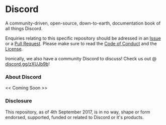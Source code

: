 # Discord
A community-driven, open-source, down-to-earth, documentation book of all things Discord.

Enquiries relating to this specific repository should be adressed in an [Issue](https://github.com/ItsPugle/DiscordApp/issues/new/) or a [Pull Request](https://github.com/ItsPugle/DiscordApp/compare). Please make sure to read the [Code of Conduct](https://github.com/ItsPugle/DiscordApp/blob/master/codeofconduct.md) and the [License](https://github.com/ItsPugle/DiscordApp/blob/master/license.md).

Ironically, we also have a community Discord to discuss! Check us out @ [discord.gg/zXUJb9b](https;//discord.gg/zXUJb9b)!

### About Discord
<< Coming Soon >>

### Disclosure
This repository, as of 4th September 2017, is in no way, shape or form endorsed, supported, funded or related to Discord or it's products.  

